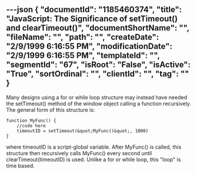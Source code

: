---json
{
  "documentId": "1185460374",
  "title": "JavaScript: The Significance of setTimeout() and clearTimeout()",
  "documentShortName": "",
  "fileName": "",
  "path": "",
  "createDate": "2/9/1999 6:16:55 PM",
  "modificationDate": "2/9/1999 6:16:55 PM",
  "templateId": "",
  "segmentId": "67",
  "isRoot": "False",
  "isActive": "True",
  "sortOrdinal": "",
  "clientId": "",
  "tag": ""
}
---

Many designs using a for or while loop structure may instead have needed the setTimeout() method of the window object calling a function recursively. The general form of this structure is:

    function MyFunc() {
        //code here
        timeoutID = setTimeout(&quot;MyFunc()&quot;, 1000)
    }

where timeoutID is a script-global variable. After MyFunc() is called, this structure then recursively calls MyFunc() every second until clearTimeout(timeoutID) is used. Unlike a for or while loop, this &quot;loop&quot; is time based.
